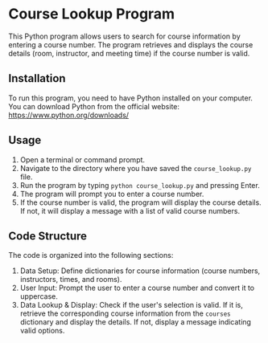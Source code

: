 # Course Lookup Program

This Python program allows users to search for course information by entering a course number. The program retrieves and displays the course details (room, instructor, and meeting time) if the course number is valid.

## Installation

To run this program, you need to have Python installed on your computer. You can download Python from the official website: https://www.python.org/downloads/

## Usage

1. Open a terminal or command prompt.
2. Navigate to the directory where you have saved the `course_lookup.py` file.
3. Run the program by typing `python course_lookup.py` and pressing Enter.
4. The program will prompt you to enter a course number.
5. If the course number is valid, the program will display the course details. If not, it will display a message with a list of valid course numbers.

## Code Structure

The code is organized into the following sections:

1. Data Setup: Define dictionaries for course information (course numbers, instructors, times, and rooms).
2. User Input: Prompt the user to enter a course number and convert it to uppercase.
3. Data Lookup & Display: Check if the user's selection is valid. If it is, retrieve the corresponding course information from the `courses` dictionary and display the details. If not, display a message indicating valid options.
